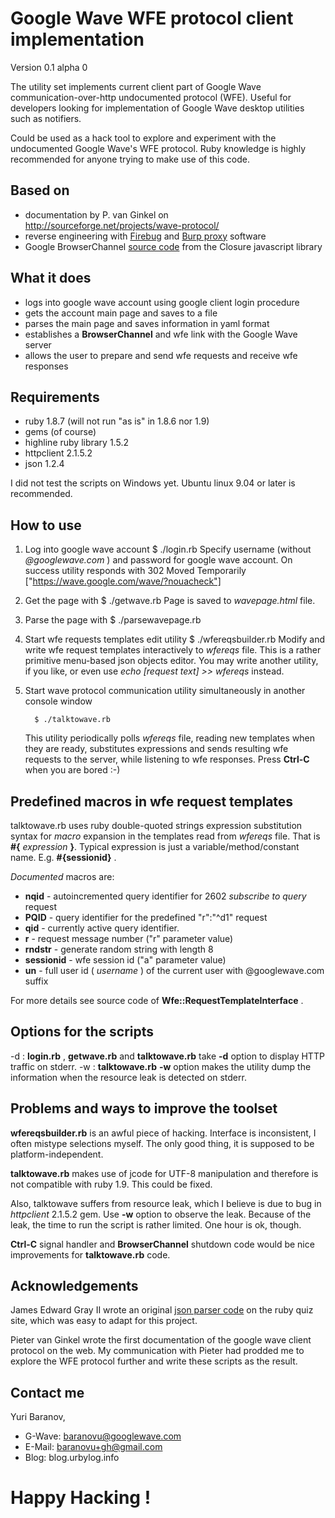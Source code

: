 Google Wave WFE protocol client implementation
==============================================

Version 0.1 alpha 0

The utility set implements current client part of Google Wave communication-over-http undocumented protocol (WFE).
Useful for developers looking for implementation of Google Wave desktop utilities such as notifiers.

Could be used as a hack tool to explore and experiment with the undocumented Google Wave's WFE protocol.
Ruby knowledge is highly recommended for anyone trying to make use of this code.

Based on
--------

- documentation by P. van Ginkel on http://sourceforge.net/projects/wave-protocol/
- reverse engineering with [Firebug](http://getfirebug.com "A firefox extension")
  and  [Burp proxy](http://portswigger.net/proxy/) software
- Google BrowserChannel [source code](http://closure-library.googlecode.com/svn/docs/closure_goog_net_browserchannel.js.source.html)
  from the Closure javascript library

What it does
------------

- logs into google wave account using google client login procedure
- gets the account main page and saves to a file
- parses the main page and saves information in yaml format
- establishes a **BrowserChannel** and wfe link with the Google Wave server
- allows the user to prepare and send wfe requests and receive wfe responses


Requirements
------------

- ruby 1.8.7 (will not run "as is" in 1.8.6 nor 1.9)
- gems (of course)
- highline ruby library 1.5.2
- httpclient 2.1.5.2 
- json   1.2.4

I did not test the scripts on Windows yet. Ubuntu linux 9.04 or later is recommended.

How to use
----------

1. Log into google wave account
           $ ./login.rb
   Specify  username (without _@googlewave.com_ ) and password for google wave account. On success
   utility responds with
           302 Moved Temporarily
           ["https://wave.google.com/wave/?nouacheck"]

2. Get the page with
          $ ./getwave.rb
   Page is saved to _wavepage.html_ file.

3. Parse the page with
          $ ./parsewavepage.rb

4. Start wfe requests templates edit utility
          $ ./wfereqsbuilder.rb
   Modify and write wfe request templates interactively to _wfereqs_ file. This is a rather primitive
   menu-based json objects editor. You may write another utility, if you like,
   or even use _echo [request text] >> wfereqs_ instead.

5. Start wave protocol communication utility simultaneously in another console window

         $ ./talktowave.rb

   This utility periodically polls _wfereqs_ file, reading new templates when they are ready, substitutes expressions
   and sends resulting wfe requests to the server, while listening to wfe responses.
   Press **Ctrl-C** when you are bored :-)


Predefined macros in wfe request templates
------------------------------------------

talktowave.rb uses ruby double-quoted strings expression substitution syntax for _macro_ expansion in the templates
read from _wfereqs_ file. That is **#{** _expression_ **}**. Typical expression is just a variable/method/constant name.
E.g. **#{sessionid}** .

_Documented_ macros are:

- **nqid** - autoincremented query identifier for 2602 _subscribe to query_ request
- **PQID** - query identifier for the predefined "r":"^d1" request
- **qid**  - currently active query identifier.
- **r**    - request message number  ("r" parameter  value)
- **rndstr**  - generate random string with length 8
- **sessionid**  - wfe session id  ("a" parameter value)
- **un**      - full user id ( _username_ ) of the current user with @googlewave.com suffix

For more details see source code of  **Wfe::RequestTemplateInterface** .


Options for the scripts
-----------------------------------

-d : **login.rb** , **getwave.rb** and **talktowave.rb**  take **-d** option to display HTTP traffic on stderr.
-w : **talktowave.rb**  **-w** option makes the utility dump the information when the resource leak is detected on stderr.


Problems and ways to improve the toolset
----------------------------------------

**wfereqsbuilder.rb** is an awful piece of hacking. Interface is inconsistent, I often mistype selections myself.
The only good thing, it is supposed to be platform-independent.

**talktowave.rb** makes use of jcode for UTF-8 manipulation and therefore is not compatible with ruby 1.9. This could be fixed.

Also, talktowave suffers from resource leak, which I believe is due to bug in  _httpclient_  2.1.5.2 gem.
Use **-w** option to observe the leak. Because of the leak, the time to run the script is rather limited.
One hour is ok, though.

**Ctrl-C** signal handler and **BrowserChannel** shutdown code would be nice improvements for  **talktowave.rb** code.


Acknowledgements
----------------

 James Edward Gray II wrote an original [json parser code](http://rubyquiz.com/quiz155.html "Parsing JSON") on the
 ruby quiz site,  which was easy to adapt for this project.

 Pieter van Ginkel  wrote the first documentation of the google wave client protocol on the web. My
 communication with Pieter had prodded me to explore the WFE protocol further and write these scripts as the result.


Contact me
----------

Yuri Baranov,

- G-Wave: baranovu@googlewave.com
- E-Mail: baranovu+gh@gmail.com
- Blog:   blog.urbylog.info


Happy Hacking !
===============